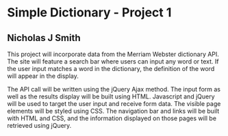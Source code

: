 # Simple Dictionary - Project 1
## Nicholas J Smith

This project will incorporate data from the Merriam Webster dictionary API. The site will feature a search bar where users can input any word or text. If the user input matches a word in the dictionary, the definition of the word will appear in the display.

The API call will be written using the jQuery Ajax method. The input form as well as the results display will be built using HTML. Javascript and jQuery will be used to target the user input and receive form data. The visible page elements will be styled using CSS. The navigation bar and links will be built with HTML and CSS, and the information displayed on those pages will be retrieved using jQuery.